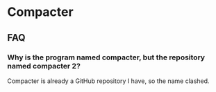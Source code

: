 # Compacter

## FAQ

### Why is the program named compacter, but the repository named compacter 2?

Compacter is already a GitHub repository I have, so the name clashed.
